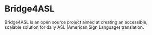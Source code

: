 # Bridge4ASL
Bridge4ASL is an open source project aimed at creating an accessible, scalable solution for daily ASL (American Sign Language) translation. 
